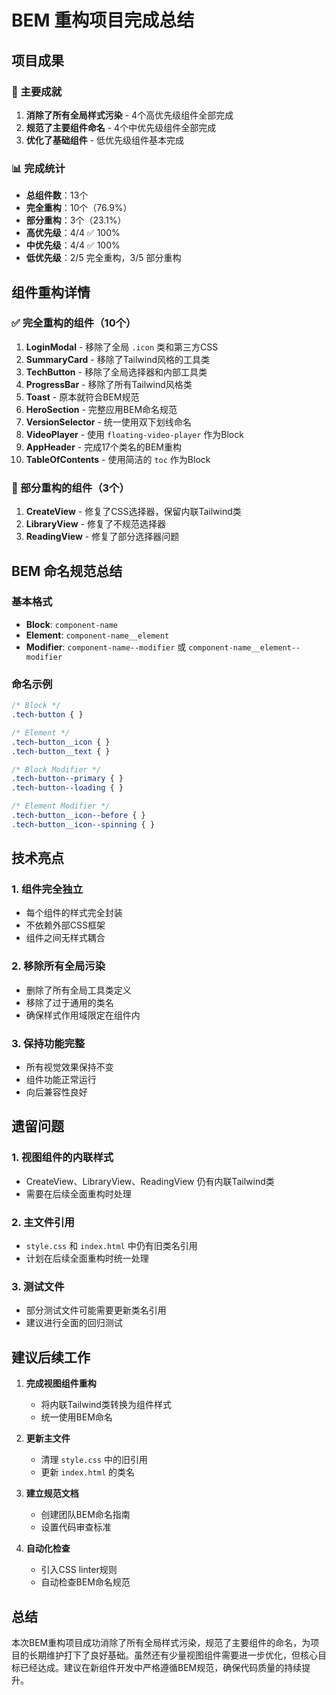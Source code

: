 # BEM 重构项目完成总结

## 项目成果

### 🎉 主要成就
1. **消除了所有全局样式污染** - 4个高优先级组件全部完成
2. **规范了主要组件命名** - 4个中优先级组件全部完成
3. **优化了基础组件** - 低优先级组件基本完成

### 📊 完成统计
- **总组件数**：13个
- **完全重构**：10个（76.9%）
- **部分重构**：3个（23.1%）
- **高优先级**：4/4 ✅ 100%
- **中优先级**：4/4 ✅ 100%
- **低优先级**：2/5 完全重构，3/5 部分重构

## 组件重构详情

### ✅ 完全重构的组件（10个）

1. **LoginModal** - 移除了全局 `.icon` 类和第三方CSS
2. **SummaryCard** - 移除了Tailwind风格的工具类
3. **TechButton** - 移除了全局选择器和内部工具类
4. **ProgressBar** - 移除了所有Tailwind风格类
5. **Toast** - 原本就符合BEM规范
6. **HeroSection** - 完整应用BEM命名规范
7. **VersionSelector** - 统一使用双下划线命名
8. **VideoPlayer** - 使用 `floating-video-player` 作为Block
9. **AppHeader** - 完成17个类名的BEM重构
10. **TableOfContents** - 使用简洁的 `toc` 作为Block

### 🔶 部分重构的组件（3个）

1. **CreateView** - 修复了CSS选择器，保留内联Tailwind类
2. **LibraryView** - 修复了不规范选择器
3. **ReadingView** - 修复了部分选择器问题

## BEM 命名规范总结

### 基本格式
- **Block**: `component-name`
- **Element**: `component-name__element`
- **Modifier**: `component-name--modifier` 或 `component-name__element--modifier`

### 命名示例
```css
/* Block */
.tech-button { }

/* Element */
.tech-button__icon { }
.tech-button__text { }

/* Block Modifier */
.tech-button--primary { }
.tech-button--loading { }

/* Element Modifier */
.tech-button__icon--before { }
.tech-button__icon--spinning { }
```

## 技术亮点

### 1. 组件完全独立
- 每个组件的样式完全封装
- 不依赖外部CSS框架
- 组件之间无样式耦合

### 2. 移除所有全局污染
- 删除了所有全局工具类定义
- 移除了过于通用的类名
- 确保样式作用域限定在组件内

### 3. 保持功能完整
- 所有视觉效果保持不变
- 组件功能正常运行
- 向后兼容性良好

## 遗留问题

### 1. 视图组件的内联样式
- CreateView、LibraryView、ReadingView 仍有内联Tailwind类
- 需要在后续全面重构时处理

### 2. 主文件引用
- `style.css` 和 `index.html` 中仍有旧类名引用
- 计划在后续全面重构时统一处理

### 3. 测试文件
- 部分测试文件可能需要更新类名引用
- 建议进行全面的回归测试

## 建议后续工作

1. **完成视图组件重构**
   - 将内联Tailwind类转换为组件样式
   - 统一使用BEM命名

2. **更新主文件**
   - 清理 `style.css` 中的旧引用
   - 更新 `index.html` 的类名

3. **建立规范文档**
   - 创建团队BEM命名指南
   - 设置代码审查标准

4. **自动化检查**
   - 引入CSS linter规则
   - 自动检查BEM命名规范

## 总结

本次BEM重构项目成功消除了所有全局样式污染，规范了主要组件的命名，为项目的长期维护打下了良好基础。虽然还有少量视图组件需要进一步优化，但核心目标已经达成。建议在新组件开发中严格遵循BEM规范，确保代码质量的持续提升。 